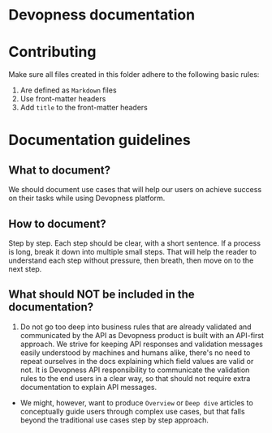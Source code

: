 # Devopness documentation

# Contributing
Make sure all files created in this folder adhere to the following basic rules:
1. Are defined as `Markdown` files
2. Use front-matter headers
3. Add `title` to the front-matter headers

# Documentation guidelines
## What to document?
We should document use cases that will help our users on achieve success on their tasks while using Devopness platform.

## How to document?
Step by step. Each step should be clear, with a short sentence.
If a process is long, break it down into multiple small steps.
That will help the reader to understand each step without pressure, then breath, then move on to the next step.

## What should NOT be included in the documentation?
1. Do not go too deep into business rules that are already validated and communicated by the API
as Devopness product is built with an API-first approach. We strive for keeping API responses and validation messages easily understood by machines and humans alike, there's no need to repeat ourselves in the docs explaining which field values are valid or not.
It is Devopness API responsibility to communicate the validation rules to the end users in a clear way, so that should not require extra documentation to explain API messages.
- We might, however, want to produce `Overview` or `Deep dive` articles to conceptually guide users through complex use cases, but that falls beyond the traditional use cases step by step approach.
